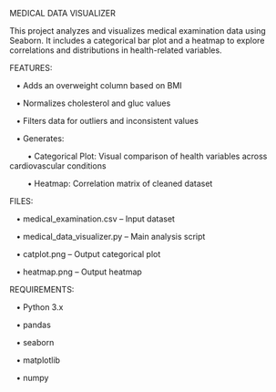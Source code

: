 MEDICAL DATA VISUALIZER

This project analyzes and visualizes medical examination data using Seaborn. It includes a categorical bar 
plot and a heatmap to explore correlations and distributions in health-related variables.


FEATURES:

   •    Adds an overweight column based on BMI
   
   •    Normalizes cholesterol and gluc values
   
   •    Filters data for outliers and inconsistent values
   
   •    Generates:
   
        •    Categorical Plot: Visual comparison of health variables across cardiovascular conditions
        
        •    Heatmap: Correlation matrix of cleaned dataset


FILES:

   •    medical_examination.csv – Input dataset
   
   •    medical_data_visualizer.py – Main analysis script
   
   •    catplot.png – Output categorical plot
   
   •    heatmap.png – Output heatmap


REQUIREMENTS:

   •    Python 3.x
   
   •    pandas
   
   •    seaborn
   
   •    matplotlib
   
   •    numpy
